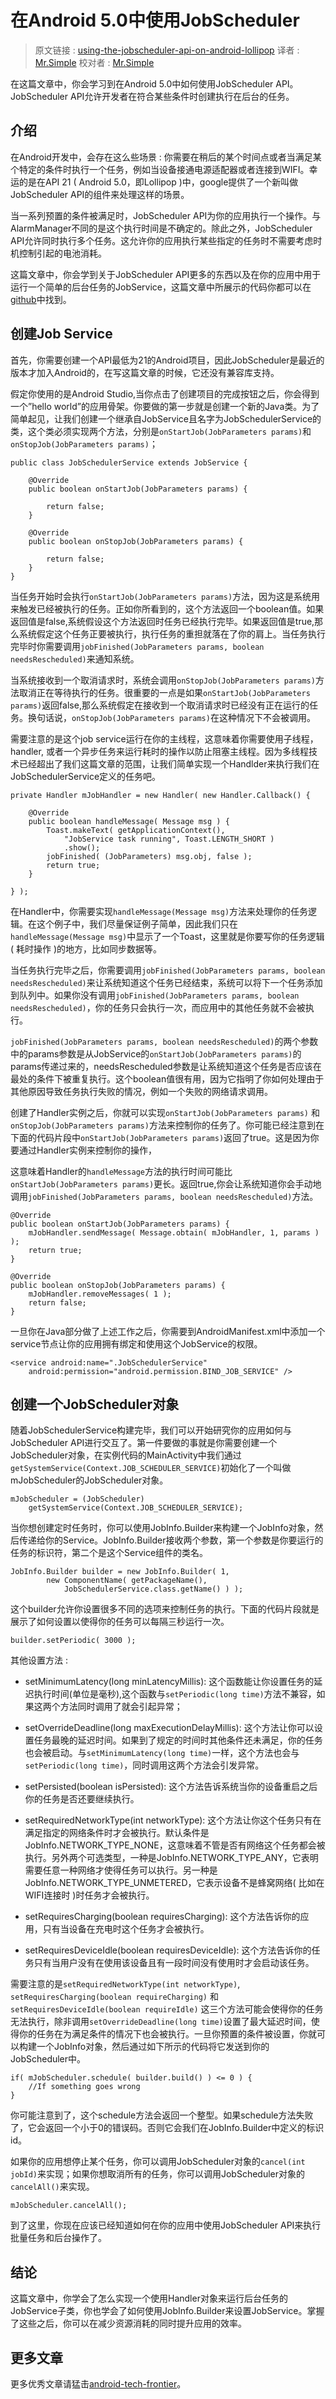 # 在Android 5.0中使用JobScheduler

> 原文链接 : [using-the-jobscheduler-api-on-android-lollipop](http://code.tutsplus.com/tutorials/using-the-jobscheduler-api-on-android-lollipop--cms-23562)
> 译者 : [Mr.Simple](https://github.com/bboyfeiyu)
> 校对者 : [Mr.Simple](https://github.com/bboyfeiyu)

在这篇文章中，你会学习到在Android 5.0中如何使用JobScheduler API。JobScheduler API允许开发者在符合某些条件时创建执行在后台的任务。

## 介绍

在Android开发中，会存在这么些场景 : 你需要在稍后的某个时间点或者当满足某个特定的条件时执行一个任务，例如当设备接通电源适配器或者连接到WIFI。幸运的是在API 21 ( Android 5.0，即Lollipop )中，google提供了一个新叫做JobScheduler API的组件来处理这样的场景。

当一系列预置的条件被满足时，JobScheduler API为你的应用执行一个操作。与AlarmManager不同的是这个执行时间是不确定的。除此之外，JobScheduler API允许同时执行多个任务。这允许你的应用执行某些指定的任务时不需要考虑时机控制引起的电池消耗。

这篇文章中，你会学到关于JobScheduler API更多的东西以及在你的应用中用于运行一个简单的后台任务的JobService，这篇文章中所展示的代码你都可以在[github](https://github.com/tutsplus/Android-JobSchedulerAPI)中找到。

## 创建Job Service

首先，你需要创建一个API最低为21的Android项目，因此JobScheduler是最近的版本才加入Android的，在写这篇文章的时候，它还没有兼容库支持。

假定你使用的是Android Studio,当你点击了创建项目的完成按钮之后，你会得到一个”hello world”的应用骨架。你要做的第一步就是创建一个新的Java类。为了简单起见，让我们创建一个继承自JobService且名字为JobSchedulerService的类，这个类必须实现两个方法，分别是`onStartJob(JobParameters params)`和 `onStopJob(JobParameters params)`；

```
public class JobSchedulerService extends JobService {

    @Override
    public boolean onStartJob(JobParameters params) {

        return false;
    }

    @Override
    public boolean onStopJob(JobParameters params) {

        return false;
    }
}
```

当任务开始时会执行`onStartJob(JobParameters params)`方法，因为这是系统用来触发已经被执行的任务。正如你所看到的，这个方法返回一个boolean值。如果返回值是false,系统假设这个方法返回时任务已经执行完毕。如果返回值是true,那么系统假定这个任务正要被执行，执行任务的重担就落在了你的肩上。当任务执行完毕时你需要调用`jobFinished(JobParameters params, boolean needsRescheduled)`来通知系统。

当系统接收到一个取消请求时，系统会调用`onStopJob(JobParameters params)`方法取消正在等待执行的任务。很重要的一点是如果`onStartJob(JobParameters params)`返回false,那么系统假定在接收到一个取消请求时已经没有正在运行的任务。换句话说，`onStopJob(JobParameters params)`在这种情况下不会被调用。

需要注意的是这个job service运行在你的主线程，这意味着你需要使用子线程，handler, 或者一个异步任务来运行耗时的操作以防止阻塞主线程。因为多线程技术已经超出了我们这篇文章的范围，让我们简单实现一个Handlder来执行我们在JobSchedulerService定义的任务吧。

```
private Handler mJobHandler = new Handler( new Handler.Callback() {

    @Override
    public boolean handleMessage( Message msg ) {
        Toast.makeText( getApplicationContext(), 
            "JobService task running", Toast.LENGTH_SHORT )
            .show();
        jobFinished( (JobParameters) msg.obj, false );
        return true;
    }

} );
```

在Handler中，你需要实现`handleMessage(Message msg)`方法来处理你的任务逻辑。在这个例子中，我们尽量保证例子简单，因此我们只在`handleMessage(Message msg)`中显示了一个Toast，这里就是你要写你的任务逻辑( 耗时操作 )的地方，比如同步数据等。

当任务执行完毕之后，你需要调用`jobFinished(JobParameters params, boolean needsRescheduled)`来让系统知道这个任务已经结束，系统可以将下一个任务添加到队列中。如果你没有调用`jobFinished(JobParameters params, boolean needsRescheduled)`，你的任务只会执行一次，而应用中的其他任务就不会被执行。

`jobFinished(JobParameters params, boolean needsRescheduled)`的两个参数中的params参数是从JobService的`onStartJob(JobParameters params)`的params传递过来的，needsRescheduled参数是让系统知道这个任务是否应该在最处的条件下被重复执行。这个boolean值很有用，因为它指明了你如何处理由于其他原因导致任务执行失败的情况，例如一个失败的网络请求调用。

创建了Handler实例之后，你就可以实现`onStartJob(JobParameters params)` 和`onStopJob(JobParameters params)`方法来控制你的任务了。你可能已经注意到在下面的代码片段中`onStartJob(JobParameters params)`返回了true。这是因为你要通过Handler实例来控制你的操作，

这意味着Handler的`handleMessage`方法的执行时间可能比`onStartJob(JobParameters params)`更长。返回true,你会让系统知道你会手动地调用`jobFinished(JobParameters params, boolean needsRescheduled)`方法。

```
@Override
public boolean onStartJob(JobParameters params) {
    mJobHandler.sendMessage( Message.obtain( mJobHandler, 1, params ) );
    return true;
}

@Override
public boolean onStopJob(JobParameters params) {
    mJobHandler.removeMessages( 1 );
    return false;
}
```

一旦你在Java部分做了上述工作之后，你需要到AndroidManifest.xml中添加一个service节点让你的应用拥有绑定和使用这个JobService的权限。

```
<service android:name=".JobSchedulerService"
    android:permission="android.permission.BIND_JOB_SERVICE" />
```

## 创建一个JobScheduler对象

随着JobSchedulerService构建完毕，我们可以开始研究你的应用如何与JobScheduler API进行交互了。第一件要做的事就是你需要创建一个JobScheduler对象，在实例代码的MainActivity中我们通过`getSystemService(Context.JOB_SCHEDULER_SERVICE)`初始化了一个叫做mJobScheduler的JobScheduler对象。

```
mJobScheduler = (JobScheduler) 
    getSystemService(Context.JOB_SCHEDULER_SERVICE);
```

当你想创建定时任务时，你可以使用JobInfo.Builder来构建一个JobInfo对象，然后传递给你的Service。JobInfo.Builder接收两个参数，第一个参数是你要运行的任务的标识符，第二个是这个Service组件的类名。

```
JobInfo.Builder builder = new JobInfo.Builder( 1,
        new ComponentName( getPackageName(), 
            JobSchedulerService.class.getName() ) );
```

这个builder允许你设置很多不同的选项来控制任务的执行。下面的代码片段就是展示了如何设置以使得你的任务可以每隔三秒运行一次。

```
builder.setPeriodic( 3000 );
```

其他设置方法 :

- setMinimumLatency(long minLatencyMillis): 这个函数能让你设置任务的延迟执行时间(单位是毫秒),这个函数与`setPeriodic(long time)`方法不兼容，如果这两个方法同时调用了就会引起异常；

- setOverrideDeadline(long maxExecutionDelayMillis): 
这个方法让你可以设置任务最晚的延迟时间。如果到了规定的时间时其他条件还未满足，你的任务也会被启动。与`setMinimumLatency(long time)`一样，这个方法也会与`setPeriodic(long time)`，同时调用这两个方法会引发异常。

- setPersisted(boolean isPersisted): 
这个方法告诉系统当你的设备重启之后你的任务是否还要继续执行。

- setRequiredNetworkType(int networkType): 
这个方法让你这个任务只有在满足指定的网络条件时才会被执行。默认条件是JobInfo.NETWORK_TYPE_NONE，这意味着不管是否有网络这个任务都会被执行。另外两个可选类型，一种是JobInfo.NETWORK_TYPE_ANY，它表明需要任意一种网络才使得任务可以执行。另一种是JobInfo.NETWORK_TYPE_UNMETERED，它表示设备不是蜂窝网络( 比如在WIFI连接时 )时任务才会被执行。

- setRequiresCharging(boolean requiresCharging): 
这个方法告诉你的应用，只有当设备在充电时这个任务才会被执行。

- setRequiresDeviceIdle(boolean requiresDeviceIdle): 
这个方法告诉你的任务只有当用户没有在使用该设备且有一段时间没有使用时才会启动该任务。

需要注意的是`setRequiredNetworkType(int networkType)`, `setRequiresCharging(boolean requireCharging)` 和 `setRequiresDeviceIdle(boolean requireIdle)` 这三个方法可能会使得你的任务无法执行，除非调用`setOverrideDeadline(long time)`设置了最大延迟时间，使得你的任务在为满足条件的情况下也会被执行。一旦你预置的条件被设置，你就可以构建一个JobInfo对象，然后通过如下所示的代码将它发送到你的JobScheduler中。

```
if( mJobScheduler.schedule( builder.build() ) <= 0 ) {
    //If something goes wrong
}
```

你可能注意到了，这个schedule方法会返回一个整型。如果schedule方法失败了，它会返回一个小于0的错误码。否则它会我们在JobInfo.Builder中定义的标识id。

如果你的应用想停止某个任务，你可以调用JobScheduler对象的`cancel(int jobId)`来实现；如果你想取消所有的任务，你可以调用JobScheduler对象的`cancelAll()`来实现。

```
mJobScheduler.cancelAll();
```

到了这里，你现在应该已经知道如何在你的应用中使用JobScheduler API来执行批量任务和后台操作了。

## 结论

这篇文章中，你学会了怎么实现一个使用Handler对象来运行后台任务的JobService子类，你也学会了如何使用JobInfo.Builder来设置JobService。掌握了这些之后，你可以在减少资源消耗的同时提升应用的效率。

## 更多文章

更多优秀文章请猛击[android-tech-frontier](https://github.com/bboyfeiyu/android-tech-frontier)。